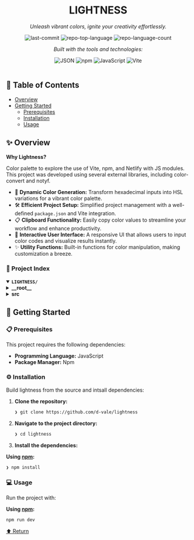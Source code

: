 <div id="top">

<!-- HEADER STYLE: CLASSIC -->
<div align="center">


# LIGHTNESS

<em>Unleash vibrant colors, ignite your creativity effortlessly.</em>

<!-- BADGES -->
<img src="https://img.shields.io/github/last-commit/d-vale/lightness?style=flat&logo=git&logoColor=white&color=0080ff" alt="last-commit">
<img src="https://img.shields.io/github/languages/top/d-vale/lightness?style=flat&color=0080ff" alt="repo-top-language">
<img src="https://img.shields.io/github/languages/count/d-vale/lightness?style=flat&color=0080ff" alt="repo-language-count">

<em>Built with the tools and technologies:</em>

<img src="https://img.shields.io/badge/JSON-000000.svg?style=flat&logo=JSON&logoColor=white" alt="JSON">
<img src="https://img.shields.io/badge/npm-CB3837.svg?style=flat&logo=npm&logoColor=white" alt="npm">
<img src="https://img.shields.io/badge/JavaScript-F7DF1E.svg?style=flat&logo=JavaScript&logoColor=black" alt="JavaScript">
<img src="https://img.shields.io/badge/Vite-646CFF.svg?style=flat&logo=Vite&logoColor=white" alt="Vite">

</div>
<br>


## 📄 Table of Contents

- [Overview](#-overview)
- [Getting Started](#-getting-started)
    - [Prerequisites](#-prerequisites)
    - [Installation](#-installation)
    - [Usage](#-usage)


## ✨ Overview

**Why Lightness?**

Color palette to explore the use of Vite, npm, and Netlify with JS modules. This project was developed using several external libraries, including color-convert and notyf.

- 🎨 **Dynamic Color Generation:** Transform hexadecimal inputs into HSL variations for a vibrant color palette.
- 🛠️ **Efficient Project Setup:** Simplified project management with a well-defined `package.json` and Vite integration.
- 📋 **Clipboard Functionality:** Easily copy color values to streamline your workflow and enhance productivity.
- 🌈 **Interactive User Interface:** A responsive UI that allows users to input color codes and visualize results instantly.
- ✨ **Utility Functions:** Built-in functions for color manipulation, making customization a breeze.

### 📑 Project Index

<details open>
	<summary><b><code>LIGHTNESS/</code></b></summary>
	<!-- __root__ Submodule -->
	<details>
		<summary><b>__root__</b></summary>
		<blockquote>
			<div class='directory-path' style='padding: 8px 0; color: #666;'>
				<code><b>⦿ __root__</b></code>
			<table style='width: 100%; border-collapse: collapse;'>
			<thead>
				<tr style='background-color: #f8f9fa;'>
					<th style='width: 30%; text-align: left; padding: 8px;'>File Name</th>
					<th style='text-align: left; padding: 8px;'>Summary</th>
				</tr>
			</thead>
				<tr style='border-bottom: 1px solid #eee;'>
					<td style='padding: 8px;'><b><a href='https://github.com/d-vale/lightness/blob/master/package.json'>package.json</a></b></td>
					<td style='padding: 8px;'>- Defines the project configuration and dependencies for the challenge17_lightness application, facilitating the development and build processes<br>- It integrates essential tools like Vite for efficient asset bundling and includes dependencies for color conversion and notifications<br>- This setup streamlines project management, ensuring a smooth workflow for developers while providing a foundation for building and previewing the application.</td>
				</tr>
				<tr style='border-bottom: 1px solid #eee;'>
					<td style='padding: 8px;'><b><a href='https://github.com/d-vale/lightness/blob/master/LICENSE'>LICENSE</a></b></td>
					<td style='padding: 8px;'>- MIT License grants users the freedom to use, copy, modify, and distribute the software, ensuring that the project remains open and accessible<br>- It establishes the legal framework that protects both the author and users, promoting collaboration and innovation within the codebase<br>- This license underpins the projects commitment to transparency and community engagement, allowing for broad adoption and contribution.</td>
				</tr>
				<tr style='border-bottom: 1px solid #eee;'>
					<td style='padding: 8px;'><b><a href='https://github.com/d-vale/lightness/blob/master/vite.config.js'>vite.config.js</a></b></td>
					<td style='padding: 8px;'>- Configures the Vite build tool for the project, establishing the source directory and defining the output settings<br>- By setting the root to src and specifying the output directory as dist, it ensures a streamlined build process that targets modern JavaScript standards<br>- Additionally, it maintains a clean output environment by emptying the directory before each build, enhancing overall project organization and efficiency.</td>
				</tr>
			</table>
		</blockquote>
	</details>
	<!-- src Submodule -->
	<details>
		<summary><b>src</b></summary>
		<blockquote>
			<div class='directory-path' style='padding: 8px 0; color: #666;'>
				<code><b>⦿ src</b></code>
			<table style='width: 100%; border-collapse: collapse;'>
			<thead>
				<tr style='background-color: #f8f9fa;'>
					<th style='width: 30%; text-align: left; padding: 8px;'>File Name</th>
					<th style='text-align: left; padding: 8px;'>Summary</th>
				</tr>
			</thead>
				<tr style='border-bottom: 1px solid #eee;'>
					<td style='padding: 8px;'><b><a href='https://github.com/d-vale/lightness/blob/master/src/index.html'>index.html</a></b></td>
					<td style='padding: 8px;'>- Serves as the foundational HTML structure for the Challenge 17-Color Generator project, establishing a user interface that allows users to input color codes<br>- It integrates essential metadata for responsiveness and compatibility, links to a stylesheet for visual styling, and defers the loading of a JavaScript module to enhance functionality<br>- This setup facilitates an interactive experience centered around color generation.</td>
				</tr>
				<tr style='border-bottom: 1px solid #eee;'>
					<td style='padding: 8px;'><b><a href='https://github.com/d-vale/lightness/blob/master/src/app.js'>app.js</a></b></td>
					<td style='padding: 8px;'>- Transforms hexadecimal color inputs into HSL variations, enabling users to generate and visualize a color palette<br>- It validates user input, displays the corresponding colors dynamically, and updates the background with a gradient based on the generated palette<br>- Additionally, it facilitates copying color values to the clipboard while providing user feedback through notifications, enhancing the overall user experience within the application.</td>
				</tr>
			</table>
			<!-- modules Submodule -->
			<details>
				<summary><b>modules</b></summary>
				<blockquote>
					<div class='directory-path' style='padding: 8px 0; color: #666;'>
						<code><b>⦿ src.modules</b></code>
					<table style='width: 100%; border-collapse: collapse;'>
					<thead>
						<tr style='background-color: #f8f9fa;'>
							<th style='width: 30%; text-align: left; padding: 8px;'>File Name</th>
							<th style='text-align: left; padding: 8px;'>Summary</th>
						</tr>
					</thead>
						<tr style='border-bottom: 1px solid #eee;'>
							<td style='padding: 8px;'><b><a href='https://github.com/d-vale/lightness/blob/master/src/modules/utils.js'>utils.js</a></b></td>
							<td style='padding: 8px;'>- Provides utility functions for color manipulation within the project<br>- It transforms hexadecimal color values into HSL arrays with varying luminosity, enabling dynamic color adjustments<br>- Additionally, it facilitates the customization of shadow colors in the application by applying HSL values directly to CSS variables, enhancing the visual design and user experience across the codebase.</td>
						</tr>
						<tr style='border-bottom: 1px solid #eee;'>
							<td style='padding: 8px;'><b><a href='https://github.com/d-vale/lightness/blob/master/src/modules/color.js'>color.js</a></b></td>
							<td style='padding: 8px;'>- Color module facilitates the creation and display of color elements based on HSL values<br>- It converts HSL to hexadecimal format, generates a visual representation with appropriate text color for readability, and appends the color element to a specified parent element<br>- This enhances the user interface by dynamically showcasing colors while minimizing the header for a cleaner layout.</td>
						</tr>
					</table>
				</blockquote>
			</details>
		</blockquote>
	</details>
</details>


## 🚀 Getting Started

### 📋 Prerequisites

This project requires the following dependencies:

- **Programming Language:** JavaScript
- **Package Manager:** Npm

### ⚙️ Installation

Build lightness from the source and intsall dependencies:

1. **Clone the repository:**

    ```sh
    ❯ git clone https://github.com/d-vale/lightness
    ```

2. **Navigate to the project directory:**

    ```sh
    ❯ cd lightness
    ```

3. **Install the dependencies:**

**Using [npm](https://www.npmjs.com/):**

```sh
❯ npm install
```

### 💻 Usage

Run the project with:

**Using [npm](https://www.npmjs.com/):**

```sh
npm run dev
```

<div align="left"><a href="#top">⬆ Return</a></div>
